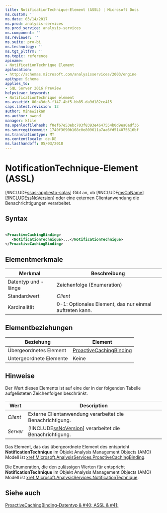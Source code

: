 ```yaml
---
title: NotificationTechnique-Element (ASSL) | Microsoft Docs
ms.custom: ''
ms.date: 03/14/2017
ms.prod: analysis-services
ms.prod_service: analysis-services
ms.component: ''
ms.reviewer: ''
ms.suite: pro-bi
ms.technology: ''
ms.tgt_pltfrm: ''
ms.topic: reference
apiname:
- NotificationTechnique Element
apilocation:
- http://schemas.microsoft.com/analysisservices/2003/engine
apitype: Schema
applies_to:
- SQL Server 2016 Preview
helpviewer_keywords:
- NotificationTechnique element
ms.assetid: 80c43de3-f147-4bf5-bb85-da9d182ce415
caps.latest.revision: 13
author: Minewiskan
ms.author: owend
manager: kfile
ms.openlocfilehash: f0ef67e53ebc703f8393e4647554b0d9ea0adf36
ms.sourcegitcommit: 1740f3090b168c0e809611a7aa6fd514075616bf
ms.translationtype: MT
ms.contentlocale: de-DE
ms.lasthandoff: 05/03/2018
---
```

# <a name="notificationtechnique-element-assl"></a>NotificationTechnique-Element (ASSL)
[!INCLUDE[ssas-appliesto-sqlas](../../../includes/ssas-appliesto-sqlas.md)]
  Gibt an, ob [!INCLUDE[msCoName](../../../includes/msconame-md.md)] [!INCLUDE[ssNoVersion](../../../includes/ssnoversion-md.md)] oder eine externen Clientanwendung die Benachrichtigungen verarbeitet.  
  
## <a name="syntax"></a>Syntax  
  
```xml  
  
<ProactiveCachingBinding>  
   <NotificationTechnique>...</NotificationTechnique>  
</ProactiveCachingBinding>  
```  
  
## <a name="element-characteristics"></a>Elementmerkmale  
  
|Merkmal|Beschreibung|  
|--------------------|-----------------|  
|Datentyp und -länge|Zeichenfolge (Enumeration)|  
|Standardwert|*Client*|  
|Kardinalität|0-1: Optionales Element, das nur einmal auftreten kann.|  
  
## <a name="element-relationships"></a>Elementbeziehungen  
  
|Beziehung|Element|  
|------------------|-------------|  
|Übergeordnetes Element|[ProactiveCachingBinding](../../../analysis-services/scripting/data-type/proactivecachingbinding-data-type-assl.md)|  
|Untergeordnete Elemente|Keine|  
  
## <a name="remarks"></a>Hinweise  
 Der Wert dieses Elements ist auf eine der in der folgenden Tabelle aufgelisteten Zeichenfolgen beschränkt.  
  
|Wert|Description|  
|-----------|-----------------|  
|*Client*|Externe Clientanwendung verarbeitet die Benachrichtigung.|  
|*Server*|[!INCLUDE[ssNoVersion](../../../includes/ssnoversion-md.md)] verarbeitet die Benachrichtigung.|  
  
 Das Element, das das übergeordnete Element des entspricht **NotificationTechnique** im Objekt Analysis Management Objects (AMO) Modell ist <xref:Microsoft.AnalysisServices.ProactiveCachingBinding>.  
  
 Die Enumeration, die den zulässigen Werten für entspricht **NotificationTechnique** im Objekt Analysis Management Objects (AMO) Modell ist <xref:Microsoft.AnalysisServices.NotificationTechnique>.  
  
## <a name="see-also"></a>Siehe auch  
 [ProactiveCachingBinding-Datentyp & #40; ASSL & #41;](../../../analysis-services/scripting/data-type/proactivecachingbinding-data-type-assl.md)  
  
  
